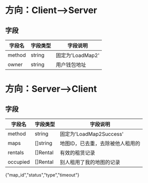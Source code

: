 # 方向：Client-->Server

## 字段

| 字段名    | 字段类型   | 字段说明          |
|--------|--------|---------------|
| method | string | 固定为'LoadMap2' |
| owner  | string | 用户钱包地址        |

# 方向：Server-->Client

## 字段

| 字段名 | 字段类型     | 字段说明                 |
|--|----------|----------------------|
| method | string   | 固定为'LoadMap2Success' |
| maps | []string | 地图ID，已去重，去除被他人租用的    |
| rentals | []Rental | 有效的租赁记录              |
| occupied | []Rental | 别人租用了我的地图的记录         |


{"map_id","status","type","timeout"}